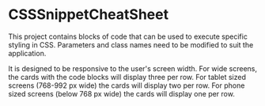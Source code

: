 # CSSSnippetCheatSheet #
This project contains blocks of code that can be used to execute specific styling in CSS. Parameters and class names need to be modified to suit the application.  


It is designed to be responsive to the user's screen width. For wide screens, the cards with the code blocks will display three per row.  For tablet sized screens (768-992 px wide) the cards will display two per row.  For phone sized screens (below 768 px wide) the cards will display one per row.

